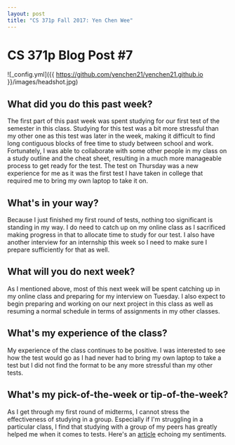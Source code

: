 ```yaml
---
layout: post
title: "CS 371p Fall 2017: Yen Chen Wee"
---
```

# CS 371p Blog Post #7


![_config.yml]({{ https://github.com/yenchen21/yenchen21.github.io }}/images/headshot.jpg)


## What did you do this past week?
The first part of this past week was spent studying for our first test of the semester in
this class. Studying for this test was a bit more stressful than my other one as
this test was later in the week, making it difficult to find long contiguous
blocks of free time to study between school and work. Fortunately, I was able
to collaborate with some other people in my class on a study outline and the
cheat sheet, resulting in a much more manageable process to get ready for the test. 
The test on Thursday was a new experience for me as it was the first test I have
taken in college that required me to bring my own laptop to take it on.
## What's in your way?
Because I just finished my first round of tests, nothing too significant is 
standing in my way. I do need to catch up on my online class as I sacrificed making progress in that to
allocate time to study for our test. I also have another interview
for an internship this week so I need to make sure I prepare sufficiently for that as well.
## What will you do next week?
As I mentioned above, most of this next week will be spent catching up in my online class
and preparing for my interview on Tuesday. I also expect to begin preparing and
working on our next project in this class as well as resuming a normal schedule in terms of 
assignments in my other classes. 
## What's my experience of the class?
My experience of the class continues to be positive. I was interested to see how the test
would go as I had never had to bring my own laptop to take a test but I did not
find the format to be any more stressful than my other tests. 
## What's my pick-of-the-week or tip-of-the-week?
As I get through my first round of midterms, I cannot stress the effectiveness
of studying in a group. Especially if I'm struggling in a particular class, I find
that studying with a group of my peers has greatly helped me when it comes to tests. 
Here's an [article](https://www.montclair.edu/media/montclairedu/residentialeducation/pdffiles/Study-Group-Tips-and-Advantages-1.pdf)
echoing my sentiments. 

